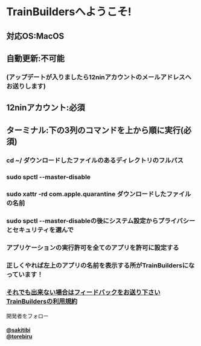 # TrainBuildersへようこそ!
## 対応OS:MacOS
## 自動更新:不可能
### (アップデートが入りましたら12ninアカウントのメールアドレスへお送りします)
## 12ninアカウント:必須
## ターミナル:下の3列のコマンドを上から順に実行(必須)
### cd ~/ ダウンロードしたファイルのあるディレクトリのフルパス
### sudo spctl --master-disable
### sudo xattr -rd com.apple.quarantine ダウンロードしたファイルの名前
### sudo spctl --master-disableの後にシステム設定からプライバシーとセキュリティを選んで
### アプリケーションの実行許可を全てのアプリを許可に設定する
### 正しくやれば左上のアプリの名前を表示する所がTrainBuildersになっています！
<h3>
  <a href="https://sakitibi-com9.webnode.jp/page/3">それでも出来ない場合はフィードバックをお送り下さい</a>
  <a href="https://sakitibi-com9.webnode.jp/page/10">TrainBuildersの利用規約</a>
</h3>
開発者をフォロー
<h4>
  <a href="https://youtube.com/@12nintvSakitibi">@sakitibi</a>
  <br>
  <a href="https://youtube.com/@torebiru">@torebiru</a>
</h4>

